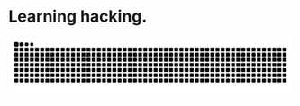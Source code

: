 <h1>Learning hacking.</h1>

![Snake animation](https://github.com/c4rlosdaniel/c4rlosdaniel/blob/output/github-contribution-grid-snake.svg)
